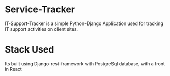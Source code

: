 # Service-Tracker
IT-Support-Tracker is a simple Python-Django Application used for tracking IT support activities on client sites.

# Stack Used
Its built using Django-rest-framework with PostgreSql database, with a front in React

#
